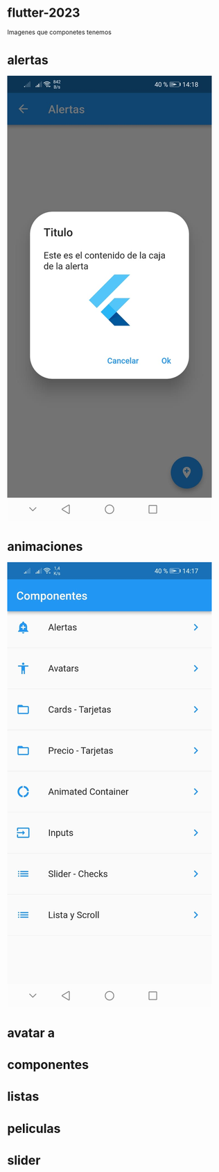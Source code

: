 # flutter-2023

Imagenes que componetes tenemos 
# alertas
![Alertas](imagenes/alertas.jpeg)
# animaciones

![Alertas](imagenes/componentes.jpeg)

# avatar a

# componentes

# listas

# peliculas

# slider
